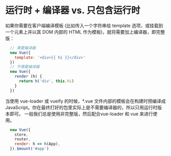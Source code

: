 # 运行时 + 编译器 vs. 只包含运行时
如果你需要在客户端编译模板 (比如传入一个字符串给 template 选项，或挂载到一个元素上并以其 DOM 内部的 HTML 作为模板)，就将需要加上编译器，即完整版：
```js
  // 需要编译器
  new Vue({
    template: '<div>{{ hi }}</div>'
  })
  // 不需要编译器
  new Vue({
    render (h) {
      return h('div', this.hi)
    }
  })
```
当使用 vue-loader 或 vueify 的时候，*.vue 文件内部的模板会在构建时预编译成 JavaScript。你在最终打好的包里实际上是不需要编译器的，所以只用运行时版本即可。
一般我们总是使用非完整版，然后配合vue-loader 和 vue 来进行使用。

```js
  new Vue({
    store,
    router,
    render: h => h(App),
  }).$mount('#app')
```